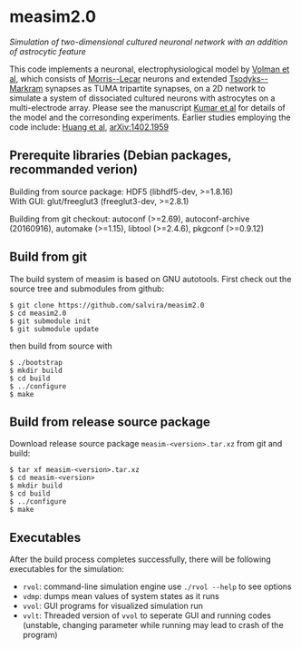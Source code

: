 # measim2.0
*Simulation of two-dimensional cultured neuronal network with an addition of astrocytic feature*

This code implements a neuronal, electrophysiological model by [Volman et al](http://dx.doi.org/10.1088/1478-3975/4/2/003), which consists of [Morris--Lecar](https://dx.doi.org/10.1016%2FS0006-3495(81)84782-0) neurons and extended [Tsodyks--Markram](http://www.pnas.org/content/94/2/719) synapses as TUMA tripartite synapses, on a 2D network to simulate a system of dissociated cultured neurons with astrocytes on a multi-electrode array. Please see the manuscript [Kumar et al](https://doi.org/10.1093/texcom/tgaa053) for details of the model and the corresonding experiments. Earlier studies employing the code include: [Huang et al](https://link.springer.com/article/10.1007/s10827-016-0634-4), 
[arXiv:1402.1959](https://arxiv.org/abs/1402.1959)

## Prerequite libraries (Debian packages, recommanded verion)
Building from source package: HDF5 (libhdf5-dev, >=1.8.16)  
With GUI: glut/freeglut3 (freeglut3-dev, >=2.8.1)  

Building from git checkout: autoconf (>=2.69), autoconf-archive (20160916), automake (>=1.15), libtool (>=2.4.6), pkgconf (>=0.9.12)

## Build from git
The build system of measim is based on GNU autotools. First check out the source tree and submodules from github:

    $ git clone https://github.com/salvira/measim2.0
    $ cd measim2.0
    $ git submodule init
    $ git submodule update

then build from source with

    $ ./bootstrap
    $ mkdir build
    $ cd build
    $ ../configure
    $ make

## Build from release source package
Download release source package `measim-<version>.tar.xz` from git and build:

    $ tar xf measim-<version>.tar.xz
    $ cd measim-<version>
    $ mkdir build
    $ cd build
    $ ../configure
    $ make

## Executables
After the build process completes successfully, there will be following executables for the simulation:
* `rvol`: command-line simulation engine use `./rvol --help` to see options
* `vdmp`: dumps mean values of system states as it runs
* `vvol`: GUI programs for visualized simulation run
* `vvlt`: Threaded version of `vvol` to seperate GUI and running codes (unstable, changing parameter while running may lead to crash of the program)
